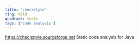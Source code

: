 ```yaml
---
title: "checkstyle"
ring: hold
quadrant: tools
tags: ['Code analysis']
---
```

https://chechstyle.sourceforge.net
Static code analysis for Java
